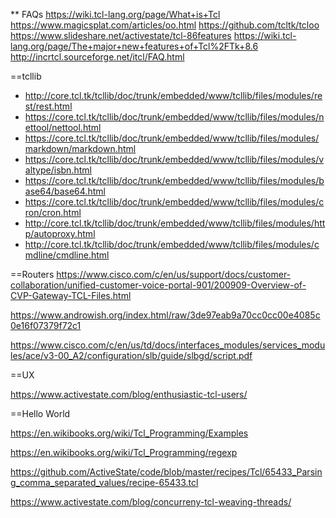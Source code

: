** FAQs
https://wiki.tcl-lang.org/page/What+is+Tcl
https://www.magicsplat.com/articles/oo.html
https://github.com/tcltk/tcloo
https://www.slideshare.net/activestate/tcl-86features
https://wiki.tcl-lang.org/page/The+major+new+features+of+Tcl%2FTk+8.6
http://incrtcl.sourceforge.net/itcl/FAQ.html

==tcllib
* http://core.tcl.tk/tcllib/doc/trunk/embedded/www/tcllib/files/modules/rest/rest.html
* https://core.tcl.tk/tcllib/doc/trunk/embedded/www/tcllib/files/modules/nettool/nettool.html
* https://core.tcl.tk/tcllib/doc/trunk/embedded/www/tcllib/files/modules/markdown/markdown.html
* https://core.tcl.tk/tcllib/doc/trunk/embedded/www/tcllib/files/modules/valtype/isbn.html
* https://core.tcl.tk/tcllib/doc/trunk/embedded/www/tcllib/files/modules/base64/base64.html
* https://core.tcl.tk/tcllib/doc/trunk/embedded/www/tcllib/files/modules/cron/cron.html
* http://core.tcl.tk/tcllib/doc/trunk/embedded/www/tcllib/files/modules/http/autoproxy.html
* http://core.tcl.tk/tcllib/doc/trunk/embedded/www/tcllib/files/modules/cmdline/cmdline.html

==Routers
https://www.cisco.com/c/en/us/support/docs/customer-collaboration/unified-customer-voice-portal-901/200909-Overview-of-CVP-Gateway-TCL-Files.html

https://www.androwish.org/index.html/raw/3de97eab9a70cc0cc00e4085c0e16f07379f72c1

https://www.cisco.com/c/en/us/td/docs/interfaces_modules/services_modules/ace/v3-00_A2/configuration/slb/guide/slbgd/script.pdf

==UX

https://www.activestate.com/blog/enthusiastic-tcl-users/

==Hello World

https://en.wikibooks.org/wiki/Tcl_Programming/Examples

https://en.wikibooks.org/wiki/Tcl_Programming/regexp

https://github.com/ActiveState/code/blob/master/recipes/Tcl/65433_Parsing_comma_separated_values/recipe-65433.tcl

https://www.activestate.com/blog/concurreny-tcl-weaving-threads/